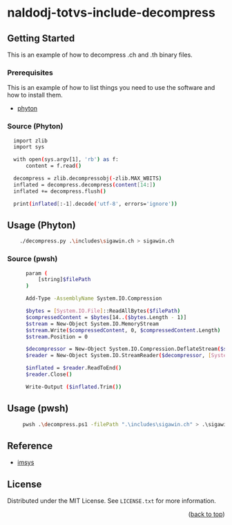 # naldodj-totvs-include-decompress
<!-- GETTING STARTED -->
## Getting Started

This is an example of how to decompress .ch and .th binary files.

### Prerequisites

This is an example of how to list things you need to use the software and how to install them.
* [phyton](https://www.python.org/)

### Source (Phyton)

  ```sh
    import zlib
    import sys

    with open(sys.argv[1], 'rb') as f:
        content = f.read()

    decompress = zlib.decompressobj(-zlib.MAX_WBITS)
    inflated = decompress.decompress(content[14:])
    inflated += decompress.flush()

    print(inflated[:-1].decode('utf-8', errors='ignore'))
  ```

<!-- USAGE EXAMPLES -->
## Usage (Phyton)

```sh
    ./decompress.py .\includes\sigawin.ch > sigawin.ch
  ```
### Source (pwsh)

  ```sh
        param (
            [string]$filePath
        )

        Add-Type -AssemblyName System.IO.Compression

        $bytes = [System.IO.File]::ReadAllBytes($filePath)
        $compressedContent = $bytes[14..($bytes.Length - 1)]
        $stream = New-Object System.IO.MemoryStream
        $stream.Write($compressedContent, 0, $compressedContent.Length)
        $stream.Position = 0

        $decompressor = New-Object System.IO.Compression.DeflateStream($stream, [System.IO.Compression.CompressionMode]::Decompress)
        $reader = New-Object System.IO.StreamReader($decompressor, [System.Text.Encoding]::UTF8)

        $inflated = $reader.ReadToEnd()
        $reader.Close()

        Write-Output ($inflated.Trim())
  ```

<!-- USAGE EXAMPLES -->
## Usage (pwsh)

```sh
     pwsh .\decompress.ps1 -filePath ".\includes\sigawin.ch" > .\sigawin.ch
  ```

<!-- REFERENCE -->
## Reference
* [imsys](https://github.com/imsys/Protheus-Include)

<!-- LICENSE -->
## License

Distributed under the MIT License. See `LICENSE.txt` for more information.

<!-- MARKDOWN LINKS & IMAGES -->
<!-- https://www.markdownguide.org/basic-syntax/#reference-style-links -->
[contributors-shield]: https://img.shields.io/github/contributors/othneildrew/Best-README-Template.svg?style=for-the-badge
[phyton-url]: https://www.python.org/

<p align="right">(<a href="#readme-top">back to top</a>)</p>
